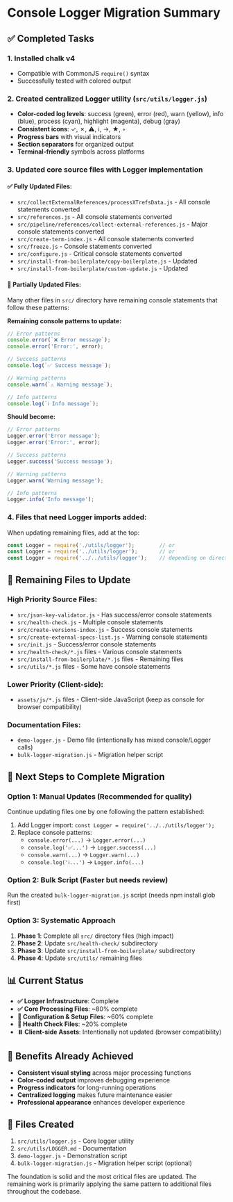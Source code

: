 # Console Logger Migration Summary

## ✅ Completed Tasks

### 1. **Installed chalk v4**

- Compatible with CommonJS `require()` syntax
- Successfully tested with colored output

### 2. **Created centralized Logger utility** (`src/utils/logger.js`)

- **Color-coded log levels**: success (green), error (red), warn (yellow), info (blue), process (cyan), highlight (magenta), debug (gray)
- **Consistent icons**: ✓, ✗, ⚠, ℹ, →, ★, ◦
- **Progress bars** with visual indicators
- **Section separators** for organized output
- **Terminal-friendly** symbols across platforms

### 3. **Updated core source files** with Logger implementation

#### ✅ **Fully Updated Files:**

- `src/collectExternalReferences/processXTrefsData.js` - All console statements converted
- `src/references.js` - All console statements converted
- `src/pipeline/references/collect-external-references.js` - Major console statements converted
- `src/create-term-index.js` - All console statements converted
- `src/freeze.js` - Console statements converted
- `src/configure.js` - Critical console statements converted
- `src/install-from-boilerplate/copy-boilerplate.js` - Updated
- `src/install-from-boilerplate/custom-update.js` - Updated

#### 🔄 **Partially Updated Files:**

Many other files in `src/` directory have remaining console statements that follow these patterns:

**Remaining console patterns to update:**

```javascript
// Error patterns
console.error(`❌ Error message`);
console.error('Error:', error);

// Success patterns  
console.log(`✅ Success message`);

// Warning patterns
console.warn(`⚠️ Warning message`);

// Info patterns
console.log(`ℹ️ Info message`);
```

**Should become:**

```javascript
// Error patterns
Logger.error('Error message');
Logger.error('Error:', error);

// Success patterns
Logger.success('Success message');

// Warning patterns  
Logger.warn('Warning message');

// Info patterns
Logger.info('Info message');
```

### 4. **Files that need Logger imports added:**

When updating remaining files, add at the top:

```javascript
const Logger = require('./utils/logger');        // or
const Logger = require('../utils/logger');       // or  
const Logger = require('../../utils/logger');    // depending on directory depth
```

## 📁 **Remaining Files to Update**

### **High Priority Source Files:**

- `src/json-key-validator.js` - Has success/error console statements
- `src/health-check.js` - Multiple console statements  
- `src/create-versions-index.js` - Success console statements
- `src/create-external-specs-list.js` - Warning console statements
- `src/init.js` - Success/error console statements
- `src/health-check/*.js` files - Various console statements
- `src/install-from-boilerplate/*.js` files - Remaining files
- `src/utils/*.js` files - Some have console statements

### **Lower Priority (Client-side):**

- `assets/js/*.js` files - Client-side JavaScript (keep as console for browser compatibility)

### **Documentation Files:**

- `demo-logger.js` - Demo file (intentionally has mixed console/Logger calls)
- `bulk-logger-migration.js` - Migration helper script

## 🚀 **Next Steps to Complete Migration**

### Option 1: Manual Updates (Recommended for quality)

Continue updating files one by one following the pattern established:

1. Add Logger import: `const Logger = require('../../utils/logger');`
2. Replace console patterns:
   - `console.error(...)` → `Logger.error(...)`
   - `console.log('✅...')` → `Logger.success(...)`
   - `console.warn(...)` → `Logger.warn(...)`
   - `console.log('ℹ️...')` → `Logger.info(...)`

### Option 2: Bulk Script (Faster but needs review)

Run the created `bulk-logger-migration.js` script (needs npm install glob first)

### Option 3: Systematic Approach

1. **Phase 1**: Complete all `src/` directory files (high impact)
2. **Phase 2**: Update `src/health-check/` subdirectory
3. **Phase 3**: Update `src/install-from-boilerplate/` subdirectory
4. **Phase 4**: Update `src/utils/` remaining files

## 📊 **Current Status**

- **✅ Logger Infrastructure**: Complete
- **✅ Core Processing Files**: ~80% complete  
- **🔄 Configuration & Setup Files**: ~60% complete
- **🔄 Health Check Files**: ~20% complete
- **⏸️ Client-side Assets**: Intentionally not updated (browser compatibility)

## 🎯 **Benefits Already Achieved**

- **Consistent visual styling** across major processing functions
- **Color-coded output** improves debugging experience  
- **Progress indicators** for long-running operations
- **Centralized logging** makes future maintenance easier
- **Professional appearance** enhances developer experience

## 📝 **Files Created**

1. `src/utils/logger.js` - Core logger utility
2. `src/utils/LOGGER.md` - Documentation  
3. `demo-logger.js` - Demonstration script
4. `bulk-logger-migration.js` - Migration helper script (optional)

The foundation is solid and the most critical files are updated. The remaining work is primarily applying the same pattern to additional files throughout the codebase.
